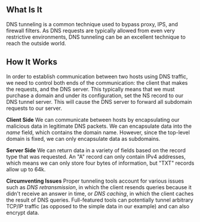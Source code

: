 ## What Is It
DNS tunneling is a common technique used to bypass proxy, IPS, and firewall filters.
As DNS requests are typically allowed from even very restrictive environments, DNS tunneling can be an excellent technique to reach the outside world.

## How It Works
In order to establish communication between two hosts using DNS traffic, we need to control both ends of the communication: the client that makes the requests, and the DNS server.
This typically means that we must purchase a domain and under its configuration, set the NS record to our DNS tunnel server. This will cause the DNS server to forward all subdomain requests to our server.

**Client Side**
We can communicate between hosts by encapsulating our malicious data in legitimate DNS packets.
We can encapsulate data into the _name_ field, which contains the domain name. However, since the top-level domain is fixed, we can only encapsulate data as subdomains.

**Server Side**
We can return data in a variety of fields based on the record type that was requested.
An "A" record can only contain IPv4 addresses, which means we can only store four bytes of information, but "TXT" records allow up to 64k.

**Circumventing Issues**
Proper tunneling tools account for various issues such as _DNS retransmission_, in which the client resends queries because it didn't receive an answer in time, or _DNS caching_, in which the client caches the result of DNS queries.
Full-featured tools can potentially tunnel arbitrary TCP/IP traffic (as opposed to the simple data in our example) and can also encrypt data.